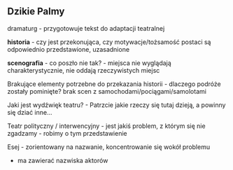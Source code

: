 
## Dzikie Palmy

dramaturg - przygotowuje tekst do adaptacji teatralnej

**historia** - czy jest przekonująca, czy motywacje/tożsamość postaci są odpowiednio przedstawione, uzasadnione

**scenografia** - co poszło nie tak? - miejsca nie wyglądają charakterystycznie, nie oddają rzeczywistych miejsc

Brakujące elementy potrzebne do przekazania historii - dlaczego podróże zostały pominięte? brak scen z samochodami/pociągami/samolotami


Jaki jest wydźwięk teatru? - Patrzcie jakie rzeczy się tutaj dzieją, a powinny się dziać inne...


Teatr polityczny / interwencyjny - jest jakiś problem, z którym się nie zgadzamy - robimy o tym przedstawienie



Esej - zorientowany na nazwanie, koncentrowanie się wokół problemu 
- ma zawierać nazwiska aktorów


